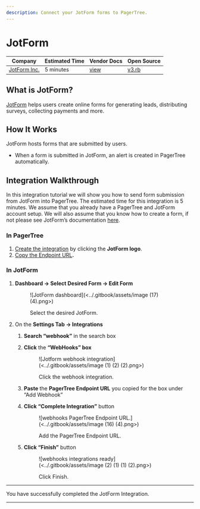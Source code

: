 ```yaml
---
description: Connect your JotForm forms to PagerTree.
---
```


# JotForm

| Company                                  | Estimated Time | Vendor Docs                                                                  | Open Source                                                                                                                   |
| ---------------------------------------- | -------------- | ---------------------------------------------------------------------------- | ----------------------------------------------------------------------------------------------------------------------------- |
| [JotForm Inc.](https://www.jotform.com/) | 5 minutes      | [view](https://www.jotform.com/help/245-How-to-Setup-a-Webhook-with-JotForm) | [v3.rb](https://github.com/PagerTree/pager\_tree-integrations/blob/main/app/models/pager\_tree/integrations/apex\_ping/v3.rb) |

## What is JotForm?

[JotForm](https://www.jotform.com/) helps users create online forms for generating leads, distributing surveys, collecting payments and more.

## How It Works

JotForm hosts forms that are submitted by users.

* When a form is submitted in JotForm, an alert is created in PagerTree automatically.

## Integration Walkthrough

In this integration tutorial we will show you how to send form submission from JotForm into PagerTree. The estimated time for this integration is 5 minutes. We assume that you already have a PagerTree and JotForm account setup. We will also assume that you know how to create a form, if not please see JotForm’s documentation [here](https://www.jotform.com/help/2-How-to-Create-Your-First-Web-Form).

### In PagerTree

1. [Create the integration](introduction.md#create-an-integration) by clicking the **JotForm logo**.
2. [Copy the Endpoint URL](introduction.md#copy-the-endpoint-url)**.**

### **In JotForm**

1.  **Dashboard -> Select Desired Form -> Edit Form**

    <figure>![JotForm dashboard](<../.gitbook/assets/image (17) (4).png>)<figcaption><p>Select the desired JotForm.</p></figcaption></figure>
2. On the **Settings Tab -> Integrations**
   1. **Search “webhook”** in the search box
   2.  **Click** the **“WebHooks” box**

       <figure>![Jotform webhook integration](<../.gitbook/assets/image (1) (2) (2).png>)<figcaption><p>Click the webhook integration.</p></figcaption></figure>
   3. **Paste** the **PagerTree Endpoint URL** you copied for the box under “Add Webhook”
   4.  **Click “Complete Integration”** button

       <figure>![webhooks PagerTree Endpoint URL.](<../.gitbook/assets/image (16) (4).png>)<figcaption><p>Add the PagerTree Endpoint URL.</p></figcaption></figure>
   5.  **Click “Finish”** button

       <figure>![webhooks integrations ready](<../.gitbook/assets/image (2) (1) (1) (2).png>)<figcaption><p>Click Finish.</p></figcaption></figure>

***

You have successfully completed the JotForm Integration.

***
